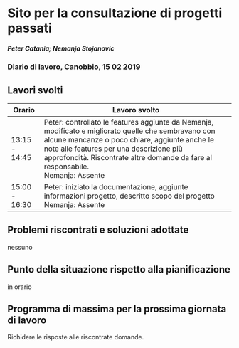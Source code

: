 # Sito per la consultazione di progetti passati  
##### Peter Catania; Nemanja Stojanovic
### Diario di lavoro, Canobbio, 15 02 2019

## Lavori svolti


|Orario        |Lavoro svolto                 |
|--------------|------------------------------|
| 13:15 - 14:45 | Peter: controllato le features aggiunte da Nemanja, modificato e migliorato quelle che sembravano con alcune mancanze o poco chiare, aggiunte anche le note alle features per una descrizione più approfondità. Riscontrate altre domande da fare al responsabile. <br>Nemanja: Assente |
| 15:00 - 16:30 | Peter: iniziato la documentazione, aggiunte informazioni progetto, descritto scopo del progetto<br>Nemanja: Assente |


##  Problemi riscontrati e soluzioni adottate
nessuno

##  Punto della situazione rispetto alla pianificazione
in orario

## Programma di massima per la prossima giornata di lavoro
Richidere le risposte alle riscontrate domande.
